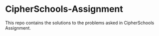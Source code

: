 # CipherSchools-Assignment
This repo contains the solutions to the problems asked in CipherSchools Assignment.
